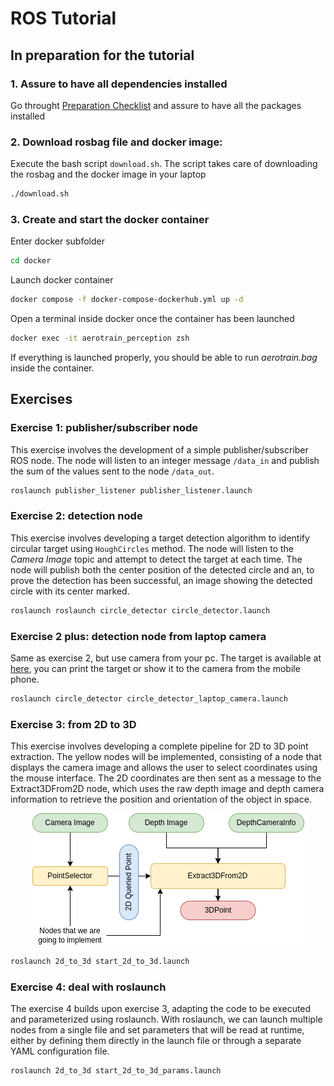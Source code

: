 # ROS Tutorial

## In preparation for the tutorial 

### 1. Assure to have all dependencies installed

Go throught [Preparation Checklist](../README.md#preparation-checklist) and assure to have all the packages installed

### 2. Download rosbag file and docker image:

Execute the bash script `download.sh`. The script takes care of downloading the rosbag and the docker image in your laptop

```bash
./download.sh
```

### 3. Create and start the docker container

Enter docker subfolder

```bash
cd docker
```

Launch docker container

  ```bash
  docker compose -f docker-compose-dockerhub.yml up -d
  ```

Open a terminal inside docker once the container has been launched

  ```bash
  docker exec -it aerotrain_perception zsh
  ```

If everything is launched properly, you should be able to run *aerotrain.bag* inside the container.

## Exercises 

### Exercise 1: publisher/subscriber node

This exercise involves the development of a simple publisher/subscriber ROS node. The node will listen to an integer message `/data_in` and publish the sum of the values sent to the node `/data_out`.

```bash
roslaunch publisher_listener publisher_listener.launch
```

### Exercise 2: detection node

This exercise involves developing a target detection algorithm to identify circular target using `HoughCircles` method. The node will listen to the *Camera Image* topic and attempt to detect the target at each time. The node will publish both the center position of the detected circle and an, to prove the detection has been successful, an image showing the detected circle with its center marked.

```bash
roslaunch roslaunch circle_detector circle_detector.launch 
```

### Exercise 2 plus: detection node from laptop camera

Same as exercise 2, but use camera from your pc.
The target is available at [here](exercises/circle_detector/media/target.pdf), you can print the target or show it to the camera from the mobile phone.

```bash
roslaunch circle_detector circle_detector_laptop_camera.launch
```

### Exercise 3: from 2D to 3D

This exercise involves developing a complete pipeline for 2D to 3D point extraction. The yellow nodes will be implemented, consisting of a node that displays the camera image and allows the user to select coordinates using the mouse interface. The 2D coordinates are then sent as a message to the Extract3DFrom2D node, which uses the raw depth image and depth camera information to retrieve the position and orientation of the object in space.
<div align="center">
  <img src="./exercises/2d_to_3d/docs/2d_to_3d_diagram.png"/>
</div>

```bash
roslaunch 2d_to_3d start_2d_to_3d.launch
```

### Exercise 4: deal with roslaunch 

The exercise 4 builds upon exercise 3, adapting the code to be executed and parameterized using roslaunch. With roslaunch, we can launch multiple nodes from a single file and set parameters that will be read at runtime, either by defining them directly in the launch file or through a separate YAML configuration file.

```bash
roslaunch 2d_to_3d start_2d_to_3d_params.launch
```

